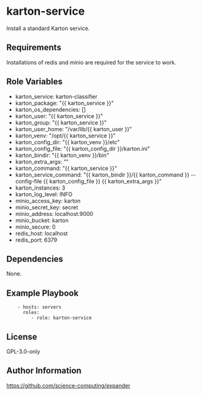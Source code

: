 karton-service
==============

Install a standard Karton service.

Requirements
------------

Installations of redis and minio are required for the service to work.

Role Variables
--------------

* karton\_service: karton-classifier
* karton\_package: "{{ karton\_service }}"
* karton\_os\_dependencies: []
* karton\_user: "{{ karton\_service }}"
* karton\_group: "{{ karton\_service }}"
* karton\_user\_home: "/var/lib/{{ karton\_user }}"
* karton\_venv: "/opt/{{ karton\_service }}"
* karton\_config\_dir: "{{ karton\_venv }}/etc"
* karton\_config\_file: "{{ karton\_config\_dir }}/karton.ini"
* karton\_bindir: "{{ karton\_venv }}/bin"
* karton\_extra\_args: ""
* karton\_command: "{{ karton\_service }}"
* karton\_service\_command: "{{ karton\_bindir }}/{{ karton\_command }} --config-file {{ karton\_config\_file }} {{ karton\_extra\_args }}"
* karton\_instances: 3
* karton\_log\_level: INFO
* minio\_access\_key: karton
* minio\_secret\_key: secret
* minio\_address: localhost:9000
* minio\_bucket: karton
* minio\_secure: 0
* redis\_host: localhost
* redis\_port: 6379

Dependencies
------------

None.

Example Playbook
----------------


```
    - hosts: servers
      roles:
         - role: karton-service
```

License
-------

GPL-3.0-only

Author Information
------------------

https://github.com/science-computing/expander
